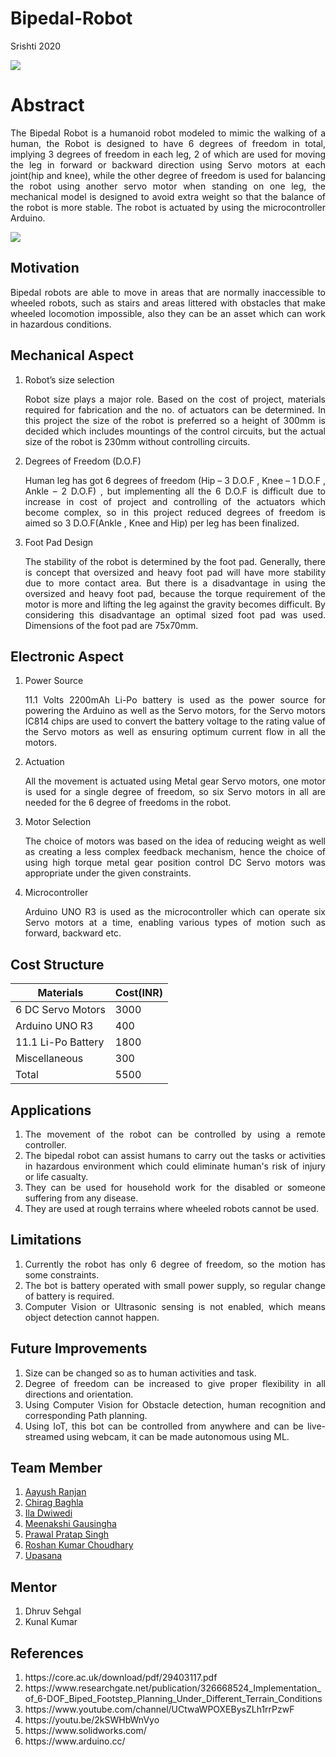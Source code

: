# Bipedal-Robot
Srishti 2020

![](https://github.com/Aayush-765/Bipedal-Robot/blob/master/Images/Front%20View.png)

# Abstract
<div style="text-align: justify;">The Bipedal Robot is a humanoid robot modeled to mimic the walking of a human, the Robot is designed to have 6 degrees of freedom in total, implying 3 degrees of freedom in each leg, 2 of which are used for moving the leg in forward or backward direction using Servo motors at each joint(hip and knee), while the other degree of freedom is used for balancing the robot using another servo motor when standing on one leg, the mechanical model is designed to avoid extra weight so that the balance of the robot is more stable. The robot is actuated by using the microcontroller Arduino.</div>

![](https://github.com/Aayush-765/Bipedal-Robot/blob/master/Images/Work-Flow.png)

## Motivation
<div style="text-align: justify;">Bipedal robots are able to move in areas that are normally inaccessible to wheeled robots, such as stairs and areas littered with obstacles that make wheeled locomotion impossible, also they can be an asset which can work in hazardous conditions.</div>

## Mechanical Aspect

1. Robot’s size selection

   <div style="text-align: justify;">Robot size plays a major role. Based on the cost of project, materials required for fabrication and the no. of actuators can be determined. In this project the size of the robot is preferred so a height of 300mm is decided which includes mountings of the control circuits, but the actual size of the robot is 230mm without controlling circuits.
   																																			</div>
2. Degrees of Freedom (D.O.F)

   <div style="text-align: justify;">Human leg has got 6 degrees of freedom (Hip – 3 D.O.F , Knee – 1 D.O.F , Ankle – 2 D.O.F) , but implementing all the 6 D.O.F is difficult due to increase in cost of project and controlling of the actuators which become complex, so in this project reduced degrees of freedom is aimed so 3 D.O.F(Ankle , Knee and Hip) per leg has been finalized.
   																																			</div>
3. Foot Pad Design

   <div style="text-align: justify;">The stability of the robot is determined by the foot pad. Generally, there is concept that oversized and heavy foot pad will have more stability due to more contact area. But there is a disadvantage in using the oversized and heavy foot pad, because the torque requirement of the motor is more and lifting the leg against the gravity becomes difficult. By considering this disadvantage an optimal sized foot pad was used. Dimensions of the foot pad are 75x70mm.
   																																			</div>
## Electronic Aspect
1. Power Source 

   <div style="text-align: justify;">11.1 Volts 2200mAh Li-Po battery is used as the power source for powering the Arduino as well as the Servo motors, for the Servo motors IC814 chips are used to convert the battery voltage to the rating value of the Servo motors as well as ensuring optimum current flow in all the motors.
   																																			</div>
2. Actuation

   <div style="text-align: justify;">All the movement is actuated using Metal gear Servo motors, one motor is used for a single degree of freedom, so six Servo motors in all are needed for the 6 degree of freedoms in the robot.
   																																			</div>
3. Motor Selection

   <div style="text-align: justify;">The choice of motors was based on the idea of reducing weight as well as creating a less complex feedback mechanism, hence the choice of using high torque metal gear position control DC Servo motors was appropriate under the given constraints.
   																																			</div>
4. Microcontroller 

   <div style="text-align: justify;">Arduino UNO R3 is used as the microcontroller which can operate six Servo motors at a time, enabling various types of motion such as forward, backward etc.
   																																			</div>
## Cost Structure 

| Materials  | Cost(INR) |
| ------------- | ------------- |
| 6 DC Servo Motors | 3000 |
| Arduino UNO R3  |400 |
|  11.1 Li-Po Battery  | 1800 |
| Miscellaneous | 300 |
| Total | 5500 |

## Applications
1. <div style="text-align: justify;">The movement of the robot can be controlled by using a remote controller.</div>
2. <div style="text-align: justify;">The bipedal robot can assist humans to carry out the tasks or activities in hazardous environment which could eliminate human's risk of injury or life casualty.</div>
3. <div style="text-align: justify;">They can be used for household work for the disabled or someone  suffering from any disease.</div>
4. <div style="text-align: justify;">They are used at rough terrains where wheeled robots cannot be used.</div>

## Limitations
1. <div style="text-align: justify;">Currently the robot has only 6 degree of freedom, so the motion has some constraints.</div>
2. <div style="text-align: justify;">The bot is battery operated with small power supply, so regular change of battery is required.</div>
3. <div style="text-align: justify;">Computer Vision or Ultrasonic sensing is not enabled, which means object detection cannot happen.</div>

## Future Improvements
1. <div style="text-align: justify;">Size can be changed so as to human activities and task.</div>
2. <div style="text-align: justify;"> Degree of freedom can be increased to give proper flexibility in all directions and orientation.</div>
3. <div style="text-align: justify;">Using Computer Vision for Obstacle detection, human recognition and corresponding Path planning.</div>
4. <div style="text-align: justify;">Using IoT, this bot can be controlled from anywhere and can be live-streamed using webcam, it can be made autonomous using ML.</div>

## Team Member
1. [Aayush Ranjan]( https://github.com/Aayush-765 )
2. [Chirag Baghla]( https://github.com/chiragbaghla )
3. [Ila Dwiwedi]( https://github.com/ildwi)
4. [Meenakshi Gausingha]( https://github.com/Meenakshi1791)
5. [Prawal Pratap Singh]( https://github.com/ppsr7355 )
6. [Roshan Kumar Choudhary]( https://github.com/roshan-121)
7. [Upasana]( https://github.com/Upasana202)

## Mentor
1. Dhruv Sehgal
2. Kunal Kumar

## References
1. <div style="text-align: justify;">https://core.ac.uk/download/pdf/29403117.pdf</div>
2. <div style="text-align: justify;">https://www.researchgate.net/publication/326668524_Implementation_of_6-DOF_Biped_Footstep_Planning_Under_Different_Terrain_Conditions</div>
3. <div style="text-align: justify;">https://www.youtube.com/channel/UCtwaWPOXEBysZLh1rrPzwF</div>
4. <div style="text-align: justify;">https://youtu.be/2kSWHbWnVyo</div>
5. <div style="text-align: justify;">https://www.solidworks.com/</div>
6. <div style="text-align: justify;">https://www.arduino.cc/</div>
